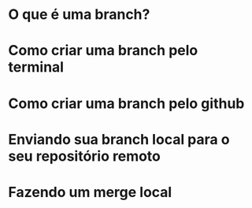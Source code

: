# O que é uma branch?

# Como criar uma branch pelo terminal

# Como criar uma branch pelo github

# Enviando sua branch local para o seu repositório remoto

# Fazendo um merge local